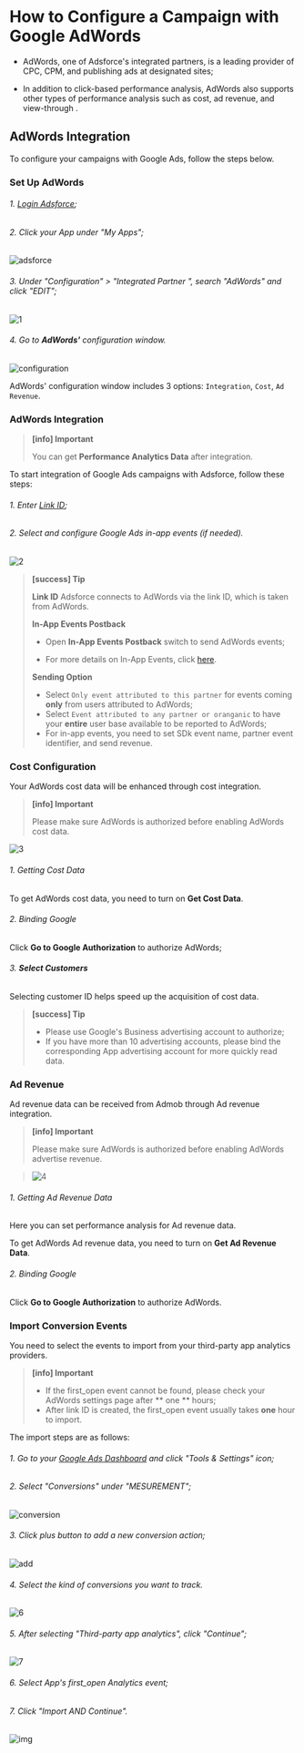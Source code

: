 # How to Configure a Campaign with Google AdWords

* AdWords, one of Adsforce's integrated partners, is a leading provider of CPC, CPM, and publishing ads at designated sites;

* In addition to click-based performance analysis, AdWords also supports other types of performance analysis such as cost, ad revenue, and view-through .

## **AdWords Integration**

To configure your campaigns with Google Ads, follow the steps below.

### Set Up AdWords

###### 1. [Login Adsforce](https://demo-portal.adsforce.io/login);

###### 2. Click your App under "My Apps";

![adsforce](adsforce.png)

###### 3. Under "Configuration" > "Integrated Partner ", search "AdWords" and click "EDIT";

![1](1.png)

###### 4. Go to **AdWords'** configuration window.

![configuration](configuration.png)

AdWords' configuration window includes 3 options: `Integration`, `Cost`, `Ad Revenue`.

### AdWords Integration

> **[info] Important**
>
> You can get **Performance Analytics Data** after integration.

To start integration of Google Ads campaigns with Adsforce, follow these steps:

###### 1. Enter [Link ID](linkid/README.md);
###### 2. Select and configure Google Ads in-app events (if needed).

![2](2.png)


> **[success] Tip**
>
> **Link ID**
> Adsforce connects to AdWords via the link ID, which is taken from AdWords.
> 
> **In-App Events Postback**
>
> * Open **In-App Events Postback** switch to send AdWords events;
> 
> * For more details on In-App Events, click [here](https://docs.adsforce.io/en/in-app-events/).
> 
> **Sending Option**
>
>  * Select `Only event attributed to this partner` for events coming **only** from users attributed to AdWords;
> * Select `Event attributed to any partner or oranganic` to have your **entire** user base available to be reported to AdWords;
> * For in-app events, you need to set SDk event name, partner event identifier, and send revenue.

### Cost Configuration
Your AdWords cost data will be enhanced through cost integration.

> **[info] Important**
>
> Please make sure AdWords is authorized before enabling AdWords cost data.

![3](3.png)

###### 1. Getting Cost Data

   To get AdWords cost data, you need to turn on **Get Cost Data**.

###### 2. Binding Google

  Click **Go to Google Authorization** to authorize AdWords;

###### 3. **Select Customers**

   Selecting customer ID helps speed up the acquisition of cost data.

> **[success] Tip**
>
> * Please use Google's Business advertising account to authorize;
> * If you have more than 10 advertising accounts, please bind the corresponding App advertising account for more quickly read data.

### Ad Revenue

Ad revenue data can be received from Admob through Ad revenue integration.

> **[info] Important**
>
> Please make sure AdWords is authorized before enabling AdWords advertise revenue.


> ![4](4.png) 

###### 1. Getting Ad Revenue Data

Here you can set performance analysis for Ad revenue data.

To get AdWords Ad revenue data, you need to turn on **Get Ad Revenue Data**.

###### 2. Binding Google

 Click **Go to Google Authorization** to authorize AdWords.

### Import Conversion Events

You need to select the events to import from your third-party app analytics providers.

> **[info] Important**
>
> * If the first_open event cannot be found, please check your AdWords settings page after ** one ** hours;
> * After link ID is created, the first_open event usually takes **one** hour to import.

The import steps are as follows:

###### 1. Go to your [Google Ads Dashboard](<https://ads.google.com/>) and click "Tools & Settings" icon;

###### 2. Select "Conversions" under "MESUREMENT";

![conversion](conversion.png)

###### 3. Click plus button to add a new conversion action;

![add](add.png)

###### 4. Select the kind of conversions you want to track.

![6](6.png)

###### 5. After selecting "Third-party app analytics", click "Continue";

![7](7.png)

###### 6. Select App's first_open Analytics event;

###### 7. Click "Import AND Continue".

![img](8.png)

